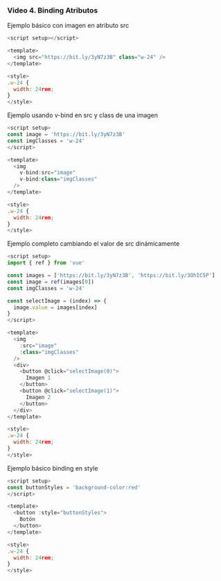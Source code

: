 ### Video 4. Binding Atributos

Ejemplo básico con imagen en atributo src
```js
<script setup></script>

<template>
  <img src="https://bit.ly/3yN7z3B" class="w-24" />
</template>

<style>
.w-24 {
  width: 24rem;
}
</style>
```

Ejemplo usando v-bind en src y class de una imagen
```js
<script setup>
const image = 'https://bit.ly/3yN7z3B'
const imgClasses = 'w-24'
</script>

<template>
  <img
    v-bind:src="image"
    v-bind:class="imgClasses"
  />
</template>

<style>
.w-24 {
  width: 24rem;
}
</style>
```

Ejemplo completo cambiando el valor de src dinámicamente
```js
<script setup>
import { ref } from 'vue'

const images = ['https://bit.ly/3yN7z3B', 'https://bit.ly/3OhIC5P']
const image = ref(images[0])
const imgClasses = 'w-24'

const selectImage = (index) => {
  image.value = images[index]
}
</script>

<template>
  <img
    :src="image"
    :class="imgClasses"
  />
  <div>
    <button @click="selectImage(0)">
      Imagen 1
    </button>
    <button @click="selectImage(1)">
      Imagen 2
    </button>
  </div>
</template>

<style>
.w-24 {
  width: 24rem;
}
</style>
```

Ejemplo básico binding en style
```js
<script setup>
const buttonStyles = 'background-color:red'
</script>

<template>
  <button :style="buttonStyles">
    Botón
  </button>
</template>

<style>
.w-24 {
  width: 24rem;
}
</style>
```
